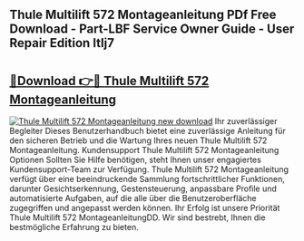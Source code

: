 ## Thule Multilift 572 Montageanleitung PDf Free Download - Part-LBF Service Owner Guide - User Repair Edition ltIj7

# <h2><a href="http://df8jhuw.blite.top/?on=Thule+Multilift+572+Montageanleitung">🔗Download 👉🔴 Thule Multilift 572 Montageanleitung</a></h2>

[![Thule Multilift 572 Montageanleitung new download](https://i.imgur.com/lujVjoI.png)](http://df8jhuw.blite.top/?on=Thule+Multilift+572+Montageanleitung)
Ihr zuverlässiger Begleiter Dieses Benutzerhandbuch bietet eine zuverlässige Anleitung für den sicheren Betrieb und die Wartung Ihres neuen Thule Multilift 572 Montageanleitung. Kundensupport Thule Multilift 572 Montageanleitung Optionen Sollten Sie Hilfe benötigen, steht Ihnen unser engagiertes Kundensupport-Team zur Verfügung. Thule Multilift 572 Montageanleitung verfügt über eine beeindruckende Sammlung fortschrittlicher Funktionen, darunter Gesichtserkennung, Gestensteuerung, anpassbare Profile und automatisierte Aufgaben, auf die alle über die Benutzeroberfläche zugegriffen und angepasst werden können. Ihr Erfolg ist unsere Priorität Thule Multilift 572 MontageanleitungDD. Wir sind bestrebt, Ihnen die bestmögliche Erfahrung zu bieten.
